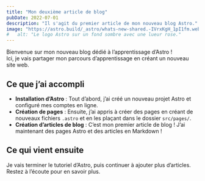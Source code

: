 ```yaml
---
title: "Mon deuxième article de blog"
pubDate: 2022-07-01
description: "Il s'agit du premier article de mon nouveau blog Astro."
image: "https://astro.build/_astro/whats-new-shared.-IVrxKgH_1pI1fm.webp"
#   alt: "Le logo Astro sur un fond sombre avec une lueur rose."
---
```


Bienvenue sur mon nouveau blog dédié à l’apprentissage d’Astro !  
Ici, je vais partager mon parcours d’apprentissage en créant un nouveau site web.

## Ce que j’ai accompli

- **Installation d’Astro** : Tout d’abord, j’ai créé un nouveau projet Astro et configuré mes comptes en ligne.
- **Création de pages** : Ensuite, j’ai appris à créer des pages en créant de nouveaux fichiers `.astro` et en les plaçant dans le dossier `src/pages/`.
- **Création d’articles de blog** : C’est mon premier article de blog ! J’ai maintenant des pages Astro et des articles en Markdown !

## Ce qui vient ensuite

Je vais terminer le tutoriel d’Astro, puis continuer à ajouter plus d’articles.  
Restez à l’écoute pour en savoir plus.
